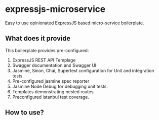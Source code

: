 # expressjs-microservice
Easy to use opinionated ExpressJS based micro-service boilerplate.

## What does it provide
This boilerplate provides pre-configured:

1. ExpressJS REST API Templage
2. Swagger documentation and Swagger UI
3. Jasmine, Sinon, Chai, Supertest configuration for Unit and integration tests.
4. Pre-configured jasmine spec reporter
5. Jasmine Node Debug for debugging unit tests.
6. Templates demonstrating nested routes.
7. Preconfigured istanbul test coverage.

## How to use? 
